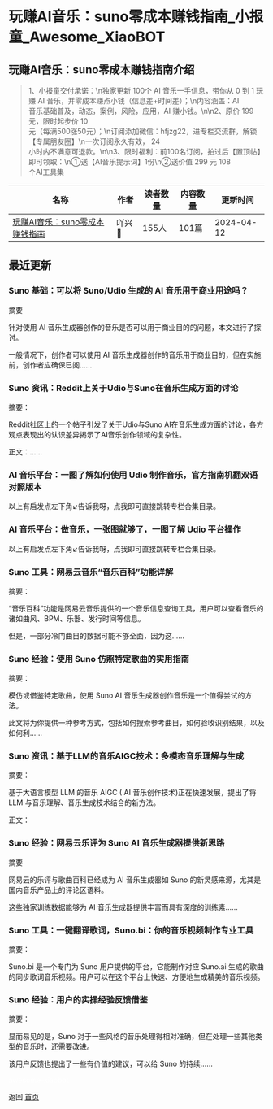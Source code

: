 # 玩赚AI音乐：suno零成本赚钱指南_小报童_Awesome_XiaoBOT

## 玩赚AI音乐：suno零成本赚钱指南介绍
> 1、小报童交付承诺：\n独家更新 100个 AI 音乐一手信息，带你从 0 到 1 玩赚 AI 音乐，并零成本赚点小钱（信息差+时间差）；\n内容涵盖：AI  
音乐基础普及，动态，案例，风险，应用，AI 赚小钱。\n\n2、原价 199 元，限时起步价 10  
元（每满500涨50元）；\n订阅添加微信：hfjzg22，进专栏交流群，解锁【专属朋友圈】\n一次订阅永久有效， 24  
小时内不满意可退款。\n\n3、限时福利：前100名订阅，拍过后【置顶帖】即可领取：\n①送【AI音乐提示词】1份\n②送价值 299 元 108  
个AI工具集  
  


|名称|作者|读者数量|内容数量|更新时间|
|---|---|---|---|---|
|[玩赚AI音乐：suno零成本赚钱指南](https://xiaobot.net/p/hfjzg22?refer=0b133df9-27dc-423b-8101-639049001c13)|吖兴|155人|101篇|2024-04-12|

## 最近更新
### Suno 基础：可以将 Suno/Udio 生成的 AI 音乐用于商业用途吗？

摘要

针对使用 AI 音乐生成器创作的音乐是否可以用于商业目的的问题，本文进行了探讨。

一般情况下，创作者可以使用 AI 音乐生成器创作的音乐用于商业目的，但在实施前，创作者应确保已阅......

### Suno 资讯：Reddit上关于Udio与Suno在音乐生成方面的讨论

摘要：

Reddit社区上的一个帖子引发了关于Udio与Suno AI在音乐生成方面的讨论，各方观点表现出的认识差异揭示了AI音乐创作领域的复杂性。

正文：......

### AI 音乐平台：一图了解如何使用 Udio 制作音乐，官方指南机翻双语对照版本

以上有启发点左下角↙️告诉我呀，点我即可直接跳转专栏合集目录。

### AI 音乐平台：做音乐，一张图就够了，一图了解 Udio 平台操作

以上有启发点左下角↙️告诉我呀，点我即可直接跳转专栏合集目录。

### Suno 工具：网易云音乐“音乐百科”功能详解

摘要：

“音乐百科”功能是网易云音乐提供的一个音乐信息查询工具，用户可以查看音乐的诸如曲风、BPM、乐器、发行时间等信息。

但是，一部分冷门曲目的数据可能不够全面，因为这......

### Suno 经验：使用 Suno 仿照特定歌曲的实用指南

摘要：

模仿或借鉴特定歌曲，使用 Suno AI 音乐生成器创作音乐是一个值得尝试的方法。

此文将为你提供一种参考方式，包括如何搜索参考曲目，如何验收识别结果，以及如何利......

### Suno 资讯：基于LLM的音乐AIGC技术：多模态音乐理解与生成

摘要：

基于大语言模型 LLM 的音乐 AIGC ( AI 音乐创作技术)正在快速发展，提出了将 LLM 与音乐理解、音乐生成技术结合的新方法。

正文：

### Suno 经验：网易云乐评为 Suno AI 音乐生成器提供新思路

摘要

网易云的乐评与歌曲百科已经成为 AI 音乐生成器如 Suno 的新灵感来源，尤其是国内音乐产品上的评论区语料。

这些独家训练数据能够为 AI 音乐生成器提供丰富而具有深度的训练素......

### Suno 工具：一键翻译歌词，Suno.bi：你的音乐视频制作专业工具

摘要：

Suno.bi 是一个专门为 Suno 用户提供的平台，它能制作对应 Suno.ai
生成的歌曲的同步歌词音乐视频。用户可以在这个平台上快速、方便地生成精美的音乐视频。

### Suno 经验：用户的实操经验反馈借鉴

摘要：

显而易见的是，Suno 对于一些风格的音乐处理得相对准确，但在处理一些其他类型的音乐时，还需要改进。

该用户反馈也提出了一些有价值的建议，可以给 Suno 的持续......


<a href="https://github.com/Reno9527/awesome-xiaobot" style="color: white; text-decoration: none;">awesome-xiaobot</a>

返回 [首页](../README.md)
